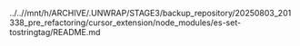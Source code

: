 ../..//mnt/h/ARCHIVE/.UNWRAP/STAGE3/backup_repository/20250803_201338_pre_refactoring/cursor_extension/node_modules/es-set-tostringtag/README.md